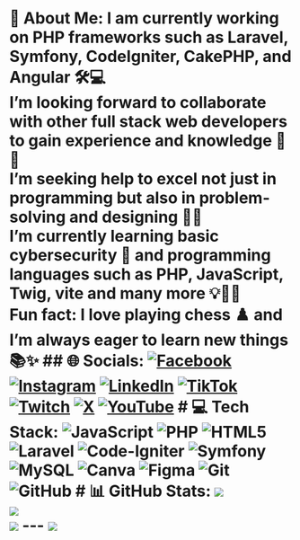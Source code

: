 # 💫 About Me: I am currently working on PHP frameworks such as Laravel, Symfony, CodeIgniter, CakePHP, and Angular 🛠️💻<br>I’m looking forward to collaborate with other full stack web developers to gain experience and knowledge 🤝🌐<br>I’m seeking help to excel not just in programming but also in problem-solving and designing 🧠🎨<br>I’m currently learning basic cybersecurity 🔐 and programming languages such as PHP, JavaScript, Twig, vite and many more 💡👨‍💻<br>Fun fact: I love playing chess ♟️ and I’m always eager to learn new things 📚✨ ## 🌐 Socials: [![Facebook](https://img.shields.io/badge/Facebook-%231877F2.svg?logo=Facebook&logoColor=white)](https://facebook.com/jmtl.migsdev) [![Instagram](https://img.shields.io/badge/Instagram-%23E4405F.svg?logo=Instagram&logoColor=white)](https://instagram.com/jmlahorra) [![LinkedIn](https://img.shields.io/badge/LinkedIn-%230077B5.svg?logo=linkedin&logoColor=white)](https://linkedin.com/in/https://www.linkedin.com/in/juan-miguel-tagle-lahorra-289573344/) [![TikTok](https://img.shields.io/badge/TikTok-%23000000.svg?logo=TikTok&logoColor=white)](https://tiktok.com/@jmgoesrandom) [![Twitch](https://img.shields.io/badge/Twitch-%239146FF.svg?logo=Twitch&logoColor=white)](https://twitch.tv/jmplayshcess) [![X](https://img.shields.io/badge/X-black.svg?logo=X&logoColor=white)](https://x.com/jmlahorra) [![YouTube](https://img.shields.io/badge/YouTube-%23FF0000.svg?logo=YouTube&logoColor=white)](https://youtube.com/@jmplayschess) # 💻 Tech Stack: ![JavaScript](https://img.shields.io/badge/javascript-%23323330.svg?style=for-the-badge&logo=javascript&logoColor=%23F7DF1E) ![PHP](https://img.shields.io/badge/php-%23777BB4.svg?style=for-the-badge&logo=php&logoColor=white) ![HTML5](https://img.shields.io/badge/html5-%23E34F26.svg?style=for-the-badge&logo=html5&logoColor=white) ![Laravel](https://img.shields.io/badge/laravel-%23FF2D20.svg?style=for-the-badge&logo=laravel&logoColor=white) ![Code-Igniter](https://img.shields.io/badge/CodeIgniter-%23EF4223.svg?style=for-the-badge&logo=codeIgniter&logoColor=white) ![Symfony](https://img.shields.io/badge/symfony-%23000000.svg?style=for-the-badge&logo=symfony&logoColor=white) ![MySQL](https://img.shields.io/badge/mysql-4479A1.svg?style=for-the-badge&logo=mysql&logoColor=white) ![Canva](https://img.shields.io/badge/Canva-%2300C4CC.svg?style=for-the-badge&logo=Canva&logoColor=white) ![Figma](https://img.shields.io/badge/figma-%23F24E1E.svg?style=for-the-badge&logo=figma&logoColor=white) ![Git](https://img.shields.io/badge/git-%23F05033.svg?style=for-the-badge&logo=git&logoColor=white) ![GitHub](https://img.shields.io/badge/github-%23121011.svg?style=for-the-badge&logo=github&logoColor=white) # 📊 GitHub Stats: ![](https://github-readme-stats.vercel.app/api?username=migslahorra&theme=dark&hide_border=false&include_all_commits=false&count_private=false)<br/> ![](https://nirzak-streak-stats.vercel.app/?user=migslahorra&theme=dark&hide_border=false)<br/> ![](https://github-readme-stats.vercel.app/api/top-langs/?username=migslahorra&theme=dark&hide_border=false&include_all_commits=false&count_private=false&layout=compact) --- [![](https://visitcount.itsvg.in/api?id=migslahorra&icon=0&color=0)](https://visitcount.itsvg.in) <!-- Proudly created with GPRM ( https://gprm.itsvg.in ) -->
